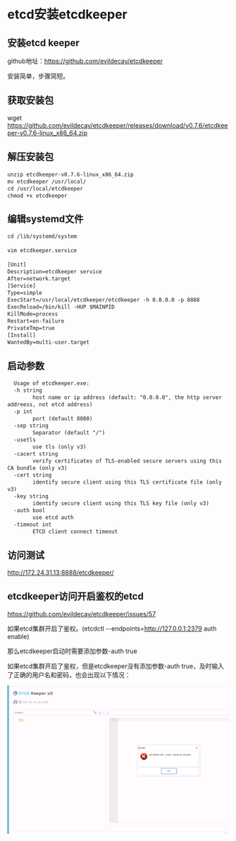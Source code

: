# etcd安装etcdkeeper

## 安装etcd keeper

github地址：https://github.com/evildecay/etcdkeeper

安装简单，步骤简短。

## 获取安装包

wget https://github.com/evildecay/etcdkeeper/releases/download/v0.7.6/etcdkeeper-v0.7.6-linux_x86_64.zip

## 解压安装包

    unzip etcdkeeper-v0.7.6-linux_x86_64.zip 
    mv etcdkeeper /usr/local/ 
    cd /usr/local/etcdkeeper 
    chmod +x etcdkeeper

## 编辑systemd文件

    cd /lib/systemd/system
     
    vim etcdkeeper.service
     
    [Unit]
    Description=etcdkeeper service
    After=network.target
    [Service]
    Type=simple
    ExecStart=/usr/local/etcdkeeper/etcdkeeper -h 0.0.0.0 -p 8888
    ExecReload=/bin/kill -HUP $MAINPID
    KillMode=process
    Restart=on-failure
    PrivateTmp=true
    [Install]
    WantedBy=multi-user.target

## 启动参数

      Usage of etcdkeeper.exe:
      -h string
            host name or ip address (default: "0.0.0.0", the http server addreess, not etcd address)
      -p int
            port (default 8080)
      -sep string
            Separator (default "/")
      -usetls
            use tls (only v3)
      -cacert string
            verify certificates of TLS-enabled secure servers using this CA bundle (only v3)
      -cert string
            identify secure client using this TLS certificate file (only v3)
      -key string
            identify secure client using this TLS key file (only v3)
      -auth bool
            use etcd auth
      -timeout int
            ETCD client connect timeout

## 访问测试

http://172.24.31.13:8888/etcdkeeper/





## etcdkeeper访问开启鉴权的etcd

https://github.com/evildecay/etcdkeeper/issues/57

如果etcd集群开启了鉴权。(etcdctl --endpoints=http://127.0.0.1:2379 auth enable)

那么etcdkeeper启动时需要添加参数-auth true

如果etcd集群开启了鉴权，但是etcdkeeper没有添加参数-auth true，及时输入了正确的用户名和密码，也会出现以下情况：

![image-20221213143732244](etcd安装etcdkeeper.assets/image-20221213143732244.png)

